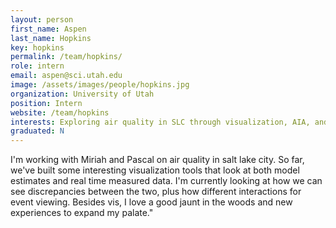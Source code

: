 ```yaml
---
layout: person
first_name: Aspen
last_name: Hopkins
key: hopkins
permalink: /team/hopkins/
role: intern
email: aspen@sci.utah.edu
image: /assets/images/people/hopkins.jpg
organization: University of Utah
position: Intern
website: /team/hopkins
interests: Exploring air quality in SLC through visualization, AIA, and diversity in tech
graduated: N
---
```


I'm working with Miriah and Pascal on air quality in salt lake city. So far, we've built some interesting visualization tools that look at both model estimates and real time measured data. I'm currently looking at how we can see discrepancies between the two, plus how different interactions for event viewing. Besides vis, I love a good jaunt in the woods and new experiences to expand my palate."

